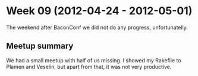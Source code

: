 # Week 09 (2012-04-24 - 2012-05-01)

The weekend after BaconConf we did not do any progress, unfortunatelly.

## Meetup summary

We had a small meetup with half of us missing. I showed my Rakefile to Plamen
and Veselin, but apart from that, it was not very productive.

